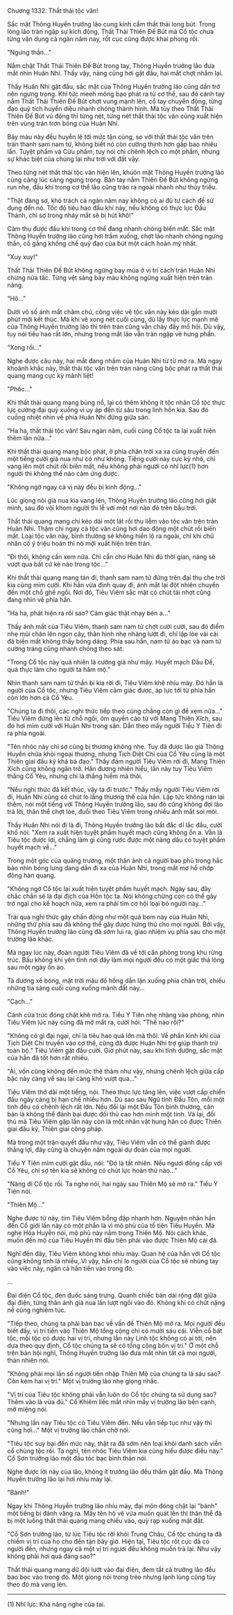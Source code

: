 




Chương 1332: Thất thải tộc văn!


Sắc mặt Thông Huyền trưởng lão cung kính cầm thất thải long bút. Trong lòng lão tràn ngập sự kích động, Thất Thải Thiên Đế Bút mà Cổ tộc chưa từng vận dụng cả ngàn năm nay, rốt cục cũng được khai phong rồi.

"Ngưng thần…"

Nắm chặt Thất Thải Thiên Đế Bút trong tay, Thông Huyền trưởng lão đưa mắt nhìn Huân Nhi. Thấy vậy, nàng cũng hơi gật đầu, hai mắt chợt nhắm lại.

Thấy Huân Nhi gật đầu, sắc mặt của Thông Huyền trưởng lão cũng dần trở nên ngưng trọng. Khí tức meeh mông bạo phát ra từ cơ thể, sau đó cánh tay nắm Thất Thải Thiên Đế Bút chợt vung mạnh lên, cổ tay chuyển động, từng đạo quỹ tích huyền diệu nhanh chóng thành hình. Mà tùy theo Thất Thải Thiên Đế Bút vũ động thì từng nét, từng nét thất thải tộc văn cũng xuất hiện trên vùng trán trơn bóng của Huân Nhi.

Bảy màu này đều huyễn lệ tới mức tận cùng, so với thất thải tộc văn trên trán thanh sam nam tử, không biết nó còn cường thịnh hơn gấp bao nhiêu lần. Tuyệt phẩm và Cửu phẩm, tuy nói chỉ chênh lệch có một phẩm, nhưng sự khác biệt của chúng lại như trời với đất vậy.

Theo từng nét thất thải tộc văn hiện lên, khuôn mặt Thông Huyền trưởng lão cùng càng lúc càng ngưng trọng. Bàn tay nắm Thiên Đế Bút không ngừng run nhẹ, đấu khí trong cơ thể lão cũng trào ra ngoài nhanh như thủy triều.

"Thật đáng sợ, khó trách cả ngàn năm nay không có ai đủ tư cách để sử dụng đến nó. Tốc độ tiêu hao đấu khí này, nếu không có thực lực Đấu Thánh, chỉ sợ trong nháy mắt sẽ bị hút khô!"

Cảm thụ được đấu khí trong cơ thể đang nhanh chóng biến mất. Sắc mặt Thông Huyền trưởng lão cũng hơi trầm xuống, chợt lão nhanh chóng ngưng thần, cố gắng khống chế quỹ đạo của bút một cách hoàn mỹ nhất.

"Xuy xuy!"

Thất Thải Thiên Đế Bút không ngừng bay múa ở vị trí cách trán Huân Nhi chừng nửa tấc. Từng vệt sáng bảy màu không ngừng xuất hiện trên trán nàng.

"Hô…"

Dưới vô số ánh mắt chăm chú, công việc vẽ tộc văn này kéo dài gần mười phút mới kết thúc. Mà khi vẽ xong nét cuối cùng, dù lấy thực lực mạnh mẽ của Thông Huyền trưởng lão thì trên trán cũng vẫn chảy đầy mồ hôi. Dù vậy, tuy nói tiêu hao rất lớn, nhưng trong mắt lão vẫn tràn ngập vẻ hưng phấn.

"Xong rồi…"

Nghe được câu này, hai mắt đang nhắm của Huân Nhi từ từ mở ra. Mà ngay khoảnh khắc này, thất thải tộc văn trên trán nàng cũng bộc phát ra thất thải quang mang cực kỳ mãnh liệt!

"Phốc…"

Khi thất thải quang mang bùng nổ, lại có thêm không ít tộc nhân Cổ tộc thực lực cường đại quỳ xuống vì uy áp đến từ sâu trong linh hồn kia. Sau đó cuồng nhiệt nhìn về phía Huân Nhi đứng giữa sân.

"Ha ha, thất thải tộc văn! Sau ngàn năm, cuối cùng Cổ tộc ta lại xuất hiện thêm lần nữa…"

Khi thất thải quang mang bộc phát, ở phía chân trời xa xa cũng truyền đến một tiếng cười già nua như có như không. Tiếng cười này cực kỳ nhỏ, chỉ vang lên một chút rồi biến mất, nếu không phải người có nhĩ lực(1) hơn người thì không thể nào cảm ứng được.

"Không ngờ ngay cả vị này đều bị kinh động…"

Lúc giọng nói già nua kia vang lên, Thông Huyền trưởng lão cũng hơi giật mình, sau đó vội khom người thi lễ với một nơi nào đó trên bầu trời.

Thất thải quang mang chỉ kéo dài một lát rồi thu liễm vào tộc văn trên trán Huân Nhi. Thậm chí ngay cả tộc văn cũng hơi dao động một chút rồi biến mất. Loại tộc văn này, bình thường sẽ không hiển lộ ra ngoài, chỉ khi chủ nhân cố ý triệu hoán thì nó mới xuất hiện trên trán.

"Đi thôi, không cần xem nữa. Chỉ cần cho Huân Nhi đủ thời gian, nàng sẽ vượt qua bất cứ kẻ nào trong tộc…"

Khi thất thải quang mang tán đi, thanh sam nam tử đứng trên đại thụ che trời kia cũng mỉm cười. Khi hắn vừa định quay đi, ánh mắt lại đột nhiên chuyển đến một chỗ ghế ngồi. Nơi đó, Tiêu Viêm sắc mặt có chút tái nhợt cũng đang nhìn về phía hắn.

"Ha ha, phát hiện ra rồi sao? Cảm giác thật nhạy bén a…"

Thấy ánh mắt của Tiêu Viêm, thanh sam nam tử chợt cười cười, sau đó điểm nhẹ mũi chân lên ngọn cây, thân hình nhẹ nhàng lướt đi, chỉ lập lòe vài cái đã biến mất không thấy bóng dáng. Phía sau hắn, nam tử áo bạc và nam tử cường tráng cũng nhanh chóng theo sát.

"Trong Cổ tộc này quả nhiên là cường giả như mây. Huyết mạch Đấu Đế, quả thực làm cho người ta hâm mộ."

Nhìn thanh sam nam tử thần bí kia rời đi, Tiêu Viêm khẽ nhíu mày. Đó hẳn là người của Cổ tộc, nhưng Tiêu Viêm cảm giác được, áp lực tới từ phía hắn còn lớn hơn cả Cổ Yêu.

"Chúng ta đi thôi, các nghi thức tiếp theo cũng chẳng còn gì để xem nữa…" Tiêu Viêm đứng lên từ chỗ ngồi, ôm quyền cáo từ với Mang Thiên Xích, sau đó hơi mỉm cười với Huân Nhi trong sân. Dẫn theo mấy người Tiểu Y Tiên đi ra phía ngoài.

"Tên nhóc này chỉ sợ cũng bị thương không nhẹ. Tuy đã được lão già Thông Huyền chữa khỏi ngoại thương, nhưng Tịch Diệt Chỉ của Cổ Yêu cũng là một Thiên giai đấu kỹ khá bá đạo." Thấy đám người Tiêu Viêm rời đi, Mang Thiên Xích cũng không ngăn trở. Hắn đương nhiên hiểu, lần này tuy Tiêu Viêm thắng Cổ Yêu, nhưng chỉ là thắng hiểm mà thôi.

"Nếu nghi thức đã kết thúc, vậy ta đi trước." Thấy mấy người Tiêu Viêm rời đi, Huân Nhi cũng có chút lo lắng thương thế của hắn. Lập tức không nán lại thêm, nói một tiếng với Thông Huyền trưởng lão, sau đó cũng không đợi lão trả lời, thân thể chợt lóe, đuổi theo Tiêu Viêm trong nhiều ánh mắt soi mói.

Thấy Huân Nhi nói đi là đi, Thông Huyền trưởng lão bất đắc dĩ lắc đầu, cười khổ nói: "Xem ra xuất hiện tuyệt phẩm huyết mạch cũng không ổn a. Vẫn là Tiêu tộc được lợi, chẳng làm gì cũng rước được một nàng dâu có tuyệt phẩm huyết mạch về…"

Trong một góc của quảng trường, một thân ảnh cả người bao phủ trong hắc bào nhìn bóng lưng dang dần đi xa của Huân Nhi, trong mắt mơ hồ chớp động hàn quang.

"Không ngờ Cổ tộc lại xuất hiện tuyệt phẩm huyết mạch. Ngày sau, đây chắc chắn sẽ là đại địch của Hồn tộc ta. Nói không chừng còn có thể gây trở ngại cho kế hoạch nữa, xem ra phải tìm cơ hội loại bỏ người này…"

Trải qua nghi thức gây chấn động như một quả bom này của Huân Nhi, những thứ phía sau đã không thể gây được hứng thú cho mọi người. Bởi vậy, Thông Huyền trưởng lão cũng đã sớm lui ra, giao nhiệm vụ phía sau cho một trưởng lão khác.

Mà ngay lúc này, đoàn người Tiêu Viêm đã về tới căn phòng trong khu rừng trúc. Bầu không khí yên tĩnh nơi đây làm mọi người đều có một giác thả lỏng sau một ngày ồn ào.

Tà dương xế bóng, mặt trời màu đỏ hồng dần lặn xuống phía chân trời, chiếu những tia sáng cuối cùng xuống mảnh đất này…

"Cạch…"

Cánh cửa trúc đóng chặt khẽ mở ra. Tiểu Y Tiên nhẹ nhàng vào phòng, nhìn Tiêu Viêm lúc này cũng đã mở mắt ra, cười hỏi: "Thế nào rồi?"

"Không có gì đại ngại, chỉ là tiêu hao quá lớn mà thôi. Về phần kình khí của Tịch Diệt Chỉ truyền vào cơ thể, cũng đã được Huân Nhi trợ giúp thanh trừ toàn bộ." Tiêu Viêm gật đầu cười. Giờ phút này, sau khi tĩnh dưỡng, sắc mặt của hắn đã tốt hơn rất nhiều.

"Ài, vốn cũng không đến mức thê thảm như vậy, nhưng chênh lệch giữa cấp bậc này càng về sau lại càng khó vượt qua…"

Tiêu Viêm thở dài một tiếng, nói. Theo thực lực tăng lên, việc vượt cấp chiến đấu ngày càng bị hạn chế nhiều hơn. Dù sao sau Ngũ tinh Đấu Tôn, mỗi một tinh đều có chênh lệch rất lớn. Nếu đổi lại một Đấu Tôn bình thường, căn bản là không thể đánh bại được đối thủ cao hơn mình một tinh. Vả lại, đối thủ mà Tiêu Viêm gặp lần này còn là một nhân vật hung hãn có được Thiên giai đấu kỹ, Thiên giai công pháp.

Mà trong một trận quyết đấu như vậy, Tiêu Viêm vẫn có thể giành được thắng lợi, đây cũng là chuyện nằm ngoài dự đoán của mọi người.

Tiểu Y Tiên mỉm cười gật đầu, nói: "Đó là tất nhiên. Nếu ngươi đồng cấp với Cổ Yêu, chỉ sợ tên kia sẽ không có chút lực hoàn thủ nào…"

"Nàng đi Cổ tộc rồi. Ta nghe nói, hai ngày sau Thiên Mộ sẽ mở ra." Tiểu Y Tiên nói.

"Thiên Mộ…"

Nghe được từ này, tim Tiêu Viêm bỗng đập nhanh hơn. Nguyên nhân hắn đến Cổ giới lần này có một phần là vì mộ phủ của tổ tiên Tiêu Huyền. Mà nghe Hỏa Huyễn nói, mộ phủ này nằm trong Thiên Mộ. Nói cách khác, muốn đến mộ của Tiêu Huyền thì đầu tiên phải vào được Thiên Mộ cái đã.

Nghĩ đến đây, Tiêu Viêm không khỏi nhíu mày. Quan hệ của hắn với Cổ tộc cũng không tính là nhiều,.Vì vậy, hắn chỉ lo người của Cổ tộc sẽ nhúng tay vào việc này, ngăn cả hắn tiến vào trong đó.

…

Đại điện Cổ tộc, đèn đuốc sáng trưng. Quanh chiếc bàn dài rộng đặt giữa đại điện, từng thân ảnh già nua lần lượt ngồi vào đó. Không khí có chút nặng nề cùng nghiêm túc.

"Tiếp theo, chúng ta phải bàn bạc về vấn đề Thiên Mộ mở ra. Mọi người đều biết đấy, vị trí tiến vào Thiên Mộ tổng cộng chỉ có mười sáu cái. Viễn cổ bát tộc, mỗi tộc có được hai vị trí, nhưng lần này Linh tộc không có ai tới, nên dựa theo quy định, Cổ tộc chúng ta sẽ có tổng cộng bốn vị trí." Ở một chỗ trên bàn hội nghĩ, Thông Huyền trưởng lão đưa mắt nhìn tất cả mọi người, thản nhiên nói.

"Không phải mọi lần số người tiến nhập Thiên Mộ của chúng ta là sáu sao? Còn kém hai vị trí." Một vị trưởng lão nhẹ giọng nhắc.

"Vị trí của Tiêu tộc không phải vẫn luôn do Cổ tộc chúng ta sử dụng sao? Thêm vào là vừa đủ." Cổ Khiêm liếc mắt nhìn mấy vị trưởng lão bên cạnh, mở miệng nói.

"Nhưng lần này Tiêu tộc có Tiêu Viêm đến. Nếu vẫn tiếp tục như vậy thì cũng hơi…" Một vị trưởng lão chần chờ nói.

"Tiêu tộc suy bại đến mức này, thật ra đã sớm nên loại khỏi danh sách viễn cổ chủng tộc rồi. Ta nghĩ, tên nhóc Tiêu Viêm kia cũng hiểu được điều này." Cổ Sơn trưởng lão một đầu tóc bạc bình thản nói.

Nghe được lời này của lão, không ít trưởng lão đều thầm gật đầu. Mà Thông Huyền trưởng lão lại hơi nhíu mày lại.

"Bành!"

Ngay khi Thông Huyền trưởng lão nhíu mày, đại môn đóng chặt lại "bành" một tiếng bị đánh văng ra. Mấy tên hộ vệ vừa muốn quát lên thì thân thể đã bị một luồng thất thải quang mang chiếu vào, quỳ rạp xuống mặt đất.

"Cổ Sơn trưởng lão, từ lúc Tiêu tộc rời khỏi Trung Châu, Cổ tộc chúng ta đã chiếm vị trí của họ cho đến tận bây giờ. Hiện tại, Tiêu tộc rốt cục đã có người đến, nhưng ngay cả một vị trí ngươi đều không muốn trả lại. Như vậy không phải hơi quá đáng sao?"

Thất thải quang mang dữ dội lướt vào đại điện, đem tất cả trưởng lão đều bao bọc vào trong đó. Một giọng nói trong trẻo nhưng lạnh lùng cũng tùy theo đó mà vang lên.

------------------------------------

(1) Nhĩ lực: Khả năng nghe của tai.




